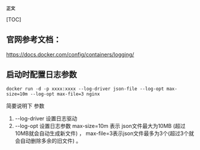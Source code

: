 **`正文`**

[TOC]

## 官网参考文档：
https://docs.docker.com/config/containers/logging/


## 启动时配置日志参数
```shell
docker run -d -p xxxx:xxxx --log-driver json-file --log-opt max-size=10m --log-opt max-file=3 nginx
```
简要说明下 参数
1. --log-driver 设置日志驱动
2. --log-opt 设置日志参数  max-size=10m 表示 json文件最大为10MB (超过10MB就会自动生成新文件) ， max-file=3表示json文件最多为3个(超过3个就会自动删除多余的旧文件) 。

